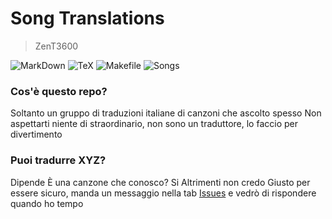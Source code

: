 # Song Translations
> ZenT3600

![MarkDown](https://img.shields.io/badge/Markdown-000000?style=for-the-badge&logo=markdown&logoColor=white) ![TeX](https://img.shields.io/badge/LaTeX-47A141?style=for-the-badge&logo=LaTeX&logoColor=white) ![Makefile](https://img.shields.io/badge/Makefile-064F8C?style=for-the-badge&logo=cmake&logoColor=white) ![Songs](https://img.shields.io/badge/Canzoni-888888?style=for-the-badge&logo=spotify&logoColor=white&label=14)

### Cos\'è questo repo?
Soltanto un gruppo di traduzioni italiane di canzoni che ascolto spesso
Non aspettarti niente di straordinario, non sono un traduttore, lo faccio per divertimento

### Puoi tradurre XYZ?
Dipende
È una canzone che conosco? Si
Altrimenti non credo
Giusto per essere sicuro, manda un messaggio nella tab [Issues](https://github.com/ZenT3600/song-translations) e vedrò di rispondere quando ho tempo